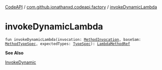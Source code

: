 [CodeAPI](../index.md) / [com.github.jonathanxd.codeapi.factory](index.md) / [invokeDynamicLambda](.)

# invokeDynamicLambda

`fun invokeDynamicLambda(invocation: `[`MethodInvocation`](../com.github.jonathanxd.codeapi.base/-method-invocation/index.md)`, baseSam: `[`MethodTypeSpec`](../com.github.jonathanxd.codeapi.common/-method-type-spec/index.md)`, expectedTypes: `[`TypeSpec`](../com.github.jonathanxd.codeapi.base/-type-spec/index.md)`): `[`LambdaMethodRef`](../com.github.jonathanxd.codeapi.base/-invoke-dynamic/-lambda-method-ref/index.md)

**See Also**

[InvokeDynamic](../com.github.jonathanxd.codeapi.base/-invoke-dynamic/index.md)


